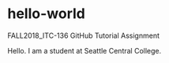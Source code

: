 # hello-world
FALL2018_ITC-136 GitHub Tutorial Assignment

Hello.  I am a student at Seattle Central College.





